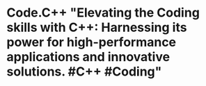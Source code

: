 # Code.C++ "Elevating the Coding skills with C++: Harnessing its power for high-performance applications and innovative solutions. #C++ #Coding"

